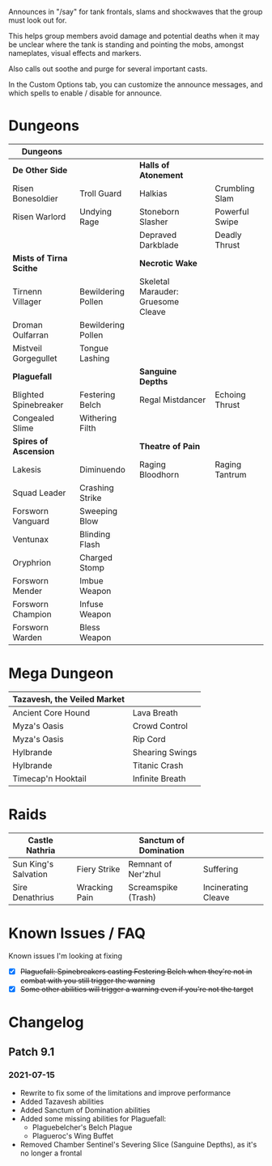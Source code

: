 Announces in "/say" for tank frontals, slams and shockwaves that the group must look out for.

This helps group members avoid damage and potential deaths when it may be unclear where the tank is standing and pointing the mobs, amongst nameplates, visual effects and markers.

Also calls out soothe and purge for several important casts.

In the Custom Options tab, you can customize the announce messages, and which spells to enable / disable for announce.

# Dungeons

| Dungeons |  | | |
|----------|--|--|--|
| **De Other Side** | | **Halls of Atonement** | |
| Risen Bonesoldier | Troll Guard | Halkias | Crumbling Slam |
| Risen Warlord | Undying Rage | Stoneborn Slasher | Powerful Swipe |
|               |              | Depraved Darkblade | Deadly Thrust |
| **Mists of Tirna Scithe** |              | **Necrotic Wake** | |
| Tirnenn Villager | Bewildering Pollen | Skeletal Marauder: Gruesome Cleave | |
| Droman Oulfarran | Bewildering Pollen | |
| Mistveil Gorgegullet | Tongue Lashing | |
| **Plaguefall** |              | **Sanguine Depths** | |
| Blighted Spinebreaker | Festering Belch | Regal Mistdancer | Echoing Thrust |
| Congealed Slime | Withering Filth | |
| **Spires of Ascension** |              | **Theatre of Pain** | |
| Lakesis | Diminuendo | Raging Bloodhorn | Raging Tantrum |
| Squad Leader | Crashing Strike
| Forsworn Vanguard | Sweeping Blow
| Ventunax | Blinding Flash
| Oryphrion | Charged Stomp
| Forsworn Mender | Imbue Weapon
| Forsworn Champion | Infuse Weapon
| Forsworn Warden | Bless Weapon

# Mega Dungeon

| Tazavesh, the Veiled Market |                 |
|-----------------------------|-----------------|
| Ancient Core Hound          | Lava Breath     |
| Myza's Oasis                | Crowd Control   |
| Myza's Oasis                | Rip Cord        |
| Hylbrande                   | Shearing Swings |
| Hylbrande                   | Titanic Crash   |
| Timecap'n Hooktail          | Infinite Breath |

# Raids

| Castle Nathria       |               | Sanctum of Domination |                     |
|----------------------|---------------|-----------------------|---------------------|
| Sun King's Salvation | Fiery Strike  | Remnant of Ner'zhul   | Suffering           |
| Sire Denathrius      | Wracking Pain | Screamspike (Trash)   | Incinerating Cleave |

# Known Issues / FAQ

Known issues I'm looking at fixing

- [x] ~~Plaguefall: Spinebreakers casting Festering Belch when they're not in combat with you still trigger the warning~~
- [x] ~~Some other abilities will trigger a warning even if you're not the target~~

# Changelog

## Patch 9.1

### 2021-07-15

* Rewrite to fix some of the limitations and improve performance
* Added Tazavesh abilities
* Added Sanctum of Domination abilities
* Added some missing abilities for Plaguefall:
    * Plaguebelcher's Belch Plague
    * Plagueroc's Wing Buffet
* Removed Chamber Sentinel's Severing Slice (Sanguine Depths), as it's no longer a frontal